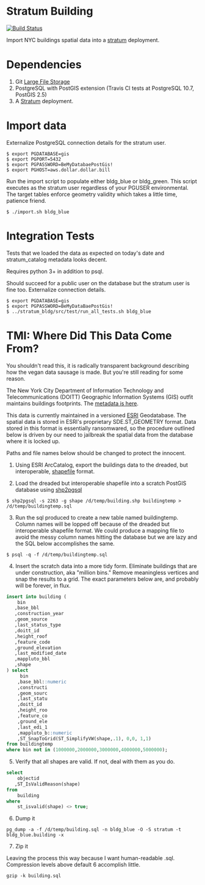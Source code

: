 # Stratum Building

[![Build Status](https://travis-ci.org/mattyschell/stratum_bldg.svg?branch=master)](https://travis-ci.org/mattyschell/stratum_bldg)

Import NYC buildings spatial data into a [stratum](https://github.com/mattyschell/stratum)
deployment.

# Dependencies

1. Git [Large File Storage](https://git-lfs.github.com/)
2. PostgreSQL with PostGIS extension (Travis CI tests at PostgreSQL 10.7, PostGIS 2.5)
3. A [Stratum](https://github.com/mattyschell/stratum) deployment.

# Import data

Externalize PostgreSQL connection details for the stratum user.

```shell
$ export PGDATABASE=gis
$ export PGPORT=5432
$ export PGPASSWORD=BeMyDatabaePostGis!
$ export PGHOST=aws.dollar.dollar.bill
```

Run the import script to populate either bldg_blue or bldg_green.  This script
executes as the stratum user regardless of your PGUSER environmental. The target
tables enforce geometry validity which takes a little time, patience friend. 

```shell
$ ./import.sh bldg_blue
```

# Integration Tests

Tests that we loaded the data as expected on today's date and stratum_catalog 
metadata looks decent. 

Requires python 3+ in addition to psql.

Should succeed for a public user on the database but the stratum user is fine 
too. Externalize connection details.

```shell
$ export PGDATABASE=gis
$ export PGPASSWORD=BeMyDataBaePostGis!
$ ../stratum_bldg/src/test/run_all_tests.sh bldg_blue
```


# TMI: Where Did This Data Come From?

You shouldn't read this, it is radically transparent background describing how 
the vegan data sausage is made.  But you're still reading for some reason.

The New York City Department of Information Technology and Telecommunications
(DOITT) Geographic Information Systems (GIS) outfit maintains buildings 
footprints.  The [metadata is here](https://github.com/CityOfNewYork/nyc-geo-metadata/blob/master/Metadata/Metadata_BuildingFootprints.md).

This data is currently maintained in a versioned [ESRI](https://www.esri.com/en-us/home)
Geodatabase.  The spatial data is stored in ESRI's proprietary SDE.ST_GEOMETRY
format.  Data stored in this format is essentially ransomwared, so the procedure
outlined below is driven by our need to jailbreak the spatial data from the 
database where it is locked up.

Paths and file names below should be changed to protect the innocent.

1. Using ESRI ArcCatalog, export the buildings data to the dreaded, but 
interoperable, [shapefile](https://en.wikipedia.org/wiki/Shapefile) format.

2. Load the dreaded but interoperable shapefile into a scratch PostGIS database
using [shp2pgsql](https://postgis.net/docs/using_postgis_dbmanagement.html#shp2pgsql_usage)

```shell
$ shp2pgsql -s 2263 -g shape /d/temp/building.shp buildingtemp > /d/temp/buildingtemp.sql
```

3. Run the sql produced to create a new table named buildingtemp. Column names 
will be lopped off because of the dreaded but interoperable shapefile format. 
We could produce a mapping file to avoid the messy column names hitting the
database but we are lazy and the SQL below accomplishes the same.

```shell
$ psql -q -f /d/temp/buildingtemp.sql
```

4. Insert the scratch data into a more tidy form.  Eliminate buildings that
are under construction, aka "million bins." Remove meaningless vertices and snap
the results to a grid.  The exact parameters below are, and probably will be 
forever, in flux. 

```sql
insert into building (
    bin         
   ,base_bbl         
   ,construction_year  
   ,geom_source       
   ,last_status_type  
   ,doitt_id
   ,height_roof   
   ,feature_code   
   ,ground_elevation
   ,last_modified_date  
   ,mappluto_bbl   
   ,shape           
) select 
     bin
    ,base_bbl::numeric
    ,constructi
    ,geom_sourc
    ,last_statu
    ,doitt_id
    ,height_roo
    ,feature_co
    ,ground_ele
    ,last_edi_1
    ,mappluto_b::numeric
    ,ST_SnapToGrid(ST_SimplifyVW(shape,.1), 0,0, 1,1) 
from buildingtemp
where bin not in (1000000,2000000,3000000,4000000,5000000);
```

5. Verify that all shapes are valid. If not, deal with them as you do.

```sql
select 
    objectid
   ,ST_IsValidReason(shape) 
from 
    building 
where 
    st_isvalid(shape) <> true;
```

6. Dump it

```shell
pg_dump -a -f /d/temp/building.sql -n bldg_blue -O -S stratum -t bldg_blue.building -x
```

7. Zip it

Leaving the process this way because I want human-readable .sql.  Compression
levels above default 6 accomplish little.

```shell
gzip -k building.sql
```


